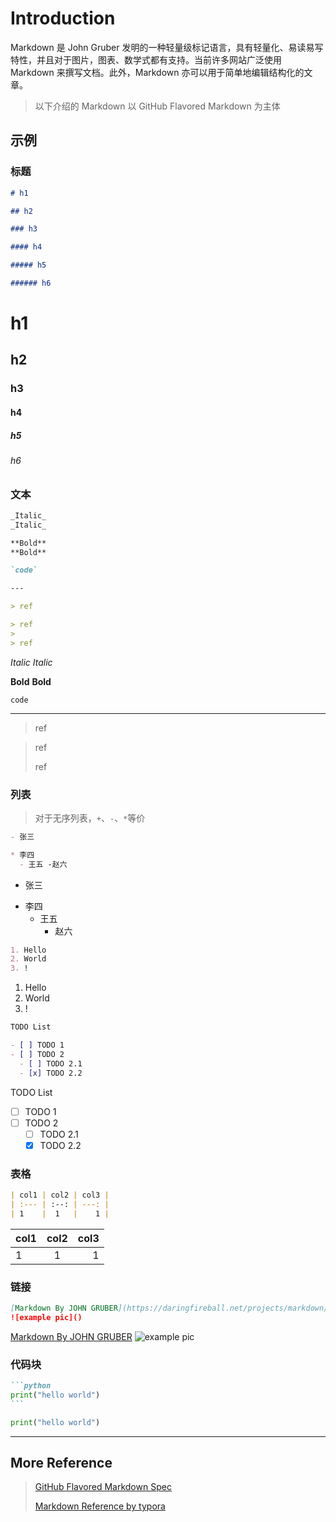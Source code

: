 # Introduction

Markdown 是 John Gruber 发明的一种轻量级标记语言，具有轻量化、易读易写特性，并且对于图片，图表、数学式都有支持。当前许多网站广泛使用 Markdown 来撰写文档。此外，Markdown 亦可以用于简单地编辑结构化的文章。

> 以下介绍的 Markdown 以 GitHub Flavored Markdown 为主体

## 示例

### 标题

```markdown
# h1

## h2

### h3

#### h4

##### h5

###### h6
```

# h1

## h2

### h3

#### h4

##### h5

###### h6

### 文本

```markdown
_Italic_
_Italic_

**Bold**
**Bold**

`code`

---

> ref

> ref
>
> ref
```

_Italic_
_Italic_

**Bold**
**Bold**

`code`

---

> ref

> ref
>
> ref

### 列表

> 对于无序列表，`+`、`-`、`*`等价

```markdown
- 张三

* 李四
  - 王五 -赵六
```

- 张三

* 李四
  - 王五
    - 赵六

```markdown
1. Hello
2. World
3. !
```

1. Hello
2. World
3. !

```markdown
TODO List

- [ ] TODO 1
- [ ] TODO 2
  - [ ] TODO 2.1
  - [x] TODO 2.2
```

TODO List

- [ ] TODO 1
- [ ] TODO 2
  - [ ] TODO 2.1
  - [x] TODO 2.2

### 表格

```markdown
| col1 | col2 | col3 |
| :--- | :--: | ---: |
| 1    |  1   |    1 |
```

| col1 | col2 | col3 |
| :--- | :--: | ---: |
| 1    |  1   |    1 |

### 链接

```markdown
[Markdown By JOHN GRUBER](https://daringfireball.net/projects/markdown/)
![example pic]()
```

[Markdown By JOHN GRUBER](https://daringfireball.net/projects/markdown/)
![example pic]()

### 代码块

````markdown
```python
print("hello world")
```
````

```python
print("hello world")
```

---

## More Reference

> [GitHub Flavored Markdown Spec](https://github.github.com/gfm/)
>
> [Markdown Reference by typora](http://support.typora.io/Markdown-Reference/)
